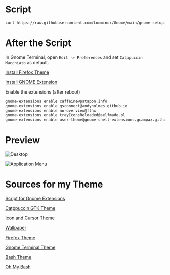 # Script

```bash
curl https://raw.githubusercontent.com/Loominux/Gnome/main/gnome-setup.sh | sh
```

# After the Script

In Gnome Terminal, open `Edit -> Preferences` and set `Catppuccin Macchiato` as default.

[Install Firefox Theme](https://color.firefox.com/?theme=XQAAAAJLBAAAAAAAAABBqYhm849SCicxcUcPX38oKRicm6da8pG5gi-DrbS7fiEFLUzDsWXWyUHMSkHZ2PpRK_LvZGTF44fp7VjbASbxkoZAmYAwEJIoRnjw8xrOTGV_TjmyI1jBzmpM9P7ysk1XcU5Vim_Fm-lEdd2D1sQPsXAfc40sve8hJpa03nVyTISrAd24KYablp9Ik9r5zzfYPqm5b72jaaDL7LGiK3A_8_HezC_JwkLTo2eTSyvHEAzjYaP2_ANMZNB0PsoaguCUqoCsu_QM0GMUFnrWqaEA2XW2NEp79U7Tg1HZEOA8fM_exc6ehgBy9fsP7j5c4lzrg2sLVwgI9RyCb6yqybE_LfIMtSk30rXK5W1qzU2cyUcSbNkv6K2Igagjprs6dl5QjsAI-tb5vqlGDVgeAGqI9rKT444A9fccc6QtURr2lsx3wDLoP8Xx9hQogPNLFORkofJ5Y1QLgxCYPrbYOP6jj9PyfAXvzVb6iMQuihwYTIqYqo2FVPf8k0HmVrAd1BsRclqrAyVtSCdGQbcwmcsccvIhpthi7CfxT0dHYhP_-dPBrw)

[Install GNOME Extension](https://extensions.gnome.org)

Enable the extensions (after reboot)
```sh
gnome-extensions enable caffeine@patapon.info
gnome-extensions enable gsconnect@andyholmes.github.io
gnome-extensions enable no-overview@fthx
gnome-extensions enable trayIconsReloaded@selfmade.pl
gnome-extensions enable user-theme@gnome-shell-extensions.gcampax.github.com
```

# Preview

![Desktop](https://user-images.githubusercontent.com/115210873/222868572-ced86e7c-fdc1-4c84-a81d-6a818dd36f20.png)

![Application Menu](https://user-images.githubusercontent.com/115210873/222868590-2743634a-e341-44df-b009-27b1b355194a.png)


# Sources for my Theme

[Script for Gnome Extensions](https://github.com/brunelli/gnome-shell-extension-installer)

[Catppuccin GTK Theme](https://github.com/catppuccin/gtk)

[Icon and Cursor Theme](https://github.com/vinceliuice/Colloid-icon-theme)

[Wallpaper](https://github.com/catppuccin/wallpapers)

[Firefox Theme](https://github.com/catppuccin/firefox)

[Gnome Terminal Theme](https://github.com/catppuccin/gnome-terminal)

[Bash Theme](https://github.com/b-ryan/powerline-shell)

[Oh My Bash](https://ohmybash.nntoan.com)


